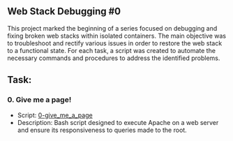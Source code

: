 ## Web Stack Debugging #0

This project marked the beginning of a series focused on debugging and fixing broken web stacks within isolated containers. The main objective was to troubleshoot and rectify various issues in order to restore the web stack to a functional state. For each task, a script was created to automate the necessary commands and procedures to address the identified problems.

## Task:

### 0. Give me a page!
* Script: [0-give_me_a_page](./0-give_me_a_page)
* Description: Bash script designed to execute Apache on a web server and ensure its responsiveness to queries made to the root.
